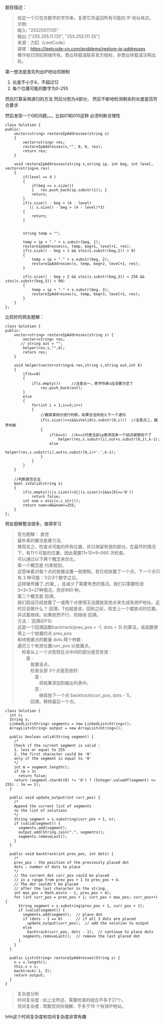 题目描述：
> 给定一个只包含数字的字符串，复原它并返回所有可能的 IP 地址格式。     
示例:      
输入: "25525511135"       
输出: ["255.255.11.135", "255.255.111.35"]     
来源：力扣（LeetCode）      
链接：https://leetcode-cn.com/problems/restore-ip-addresses        
著作权归领扣网络所有。商业转载请联系官方授权，非商业转载请注明出处。     

第一想法是首先列出IP地址的限制
1. 长度不小于4，不超过12
2. 每个位置可能的数字为0-255

然后打算采用递归的方法
然后分割为4部分， 然后不断地检测剩余的长度是否符合要求

然后发现一个0的问题。。。比如01和010这种
必须判断合理性

```
class Solution {
public:
    vector<string> restoreIpAddresses(string s) 
    {
        vector<string> res;
        restoreIpAddresses(s,"", 0, 0, res);
        return res;
    }
    
    void restoreIpAddresses(string s,string ip, int beg, int level, vector<string>& res)
    {
        if(level == 4 )
        {   
            if(beg == s.size())
            {   res.push_back(ip.substr(1)); }
            return;
        }
        if(s.size() - beg < (4 - level)
           || s.size() - beg > (4 - level)*3)
        {
            return;
        }
        
        
        string temp = "";
        
        temp = ip + "." + s.substr(beg, 1);
        restoreIpAddresses(s, temp, beg+1, level+1, res);
        if(s.size() - beg > 1 && stoi(s.substr(beg,2)) > 9)
        {
            temp = ip + "." + s.substr(beg, 2);
            restoreIpAddresses(s, temp, beg+2, level+1, res);
        }
        
        if(s.size() - beg > 2 && stoi(s.substr(beg,3)) < 256 && stoi(s.substr(beg,3)) > 99)
        {
            temp = ip + "." + s.substr(beg, 3);
            restoreIpAddresses(s, temp, beg+3, level+1, res);
        }        
    }
};
```

比较好的网友题解：
```
class Solution {
public:
    vector<string> restoreIpAddresses(string s) {
        vector<string> res;
       // string out = "";
        helper(res,s,"",4);
        return res;
    }
    
    void helper(vector<string>& res,string s,string out,int k)
    {
        if(k==0)
        {
            if(s.empty())     //注意点一，原字符串s应该要为空了
                res.push_back(out);
        }
        else
        {
            for(int i = 1;i<=3;i++)
            {
                //截取某部分进行判断，如果合法则进入下一个递归
                if(s.size()>=i&&isValid(s.substr(0,i)))  //注意点二，越界判断
                {
                    if(k==1)  //k==1代表当前ip再添加多一个结点就够四个了
                        helper(res,s.substr(i),out+s.substr(0,i),k-1);
                    else
                        helper(res,s.substr(i),out+s.substr(0,i)+'.',k-1);
                }
            }
        }
    }
    
    //判断是否合法
    bool isValid(string s)
    {
        if(s.empty()||s.size()>3||(s.size()>1&&s[0]=='0'))
            return false;
        int num = atoi(s.c_str());
        return num>=0&&num<=255;
    }
};
```
网友题解整洁很多，值得学习

>官方题解：
直觉      
最朴素的解法是暴力法,              
换而言之，检查点可能的所有位置，并只保留有效的部分。在最坏的情况下，有11个可能的位置，因此需要11×10×9=990 次检查。          
可以通过以下两个概念来优化。          
第一个概念是 约束规划。        
这意味着对每个点的放置设置一些限制。若已经放置了一个点，下一个点只有 3 种可能：1/2/3个数字之后。        
这样做传播了_约束_ ，且减少了需要考虑的情况。我们只需要检测 3×3×3=27种情况，而非990 种。          
第二个概念是 回溯。             
我们假设已经放置了一或两个点使得无法摆放其他点来生成有效IP地址。这时应该做什么？ 回溯。T也就是说，回到之前，改变上一个摆放点的位置。并试着继续。如果依然不行，则继续 回溯。     
 方法： 回溯(DFS)       
这是一个回溯函数backtrack(prev_pos = -1, dots = 3) 的算法，该函数使用上一个放置的点 prev_pos       
和待放置点的数量 dots 两个参数 :          
遍历三个有效位置curr_pos 以放置点。  
&emsp;检查从上一个点到现在点中间的部分是否有效 :      
&emsp;&emsp;是 :    
&emsp;&emsp;&emsp;放置该点。       
&emsp;&emsp;&emsp;检查全部 3个点是否放好:       
&emsp;&emsp;&emsp;&emsp;是 :        
&emsp;&emsp;&emsp;&emsp;&emsp;将结果添加到输出列表中。       
&emsp;&emsp;&emsp;&emsp;否 :         
&emsp;&emsp;&emsp;&emsp;&emsp;继续放下一个点 backtrack(curr_pos, dots - 1)。        
&emsp;&emsp;&emsp;回溯，移除最后一个点。             
```
class Solution {
  int n;
  String s;
  LinkedList<String> segments = new LinkedList<String>();
  ArrayList<String> output = new ArrayList<String>();

  public boolean valid(String segment) {
    /*
    Check if the current segment is valid :
    1. less or equal to 255      
    2. the first character could be '0' 
    only if the segment is equal to '0'
    */
    int m = segment.length();
    if (m > 3)
      return false;
    return (segment.charAt(0) != '0') ? (Integer.valueOf(segment) <= 255) : (m == 1);
  }

  public void update_output(int curr_pos) {
    /*
    Append the current list of segments 
    to the list of solutions
    */
    String segment = s.substring(curr_pos + 1, n);
    if (valid(segment)) {
      segments.add(segment);
      output.add(String.join(".", segments));
      segments.removeLast();
    }
  }

  public void backtrack(int prev_pos, int dots) {
    /*
    prev_pos : the position of the previously placed dot
    dots : number of dots to place
    */
    // The current dot curr_pos could be placed 
    // in a range from prev_pos + 1 to prev_pos + 4.
    // The dot couldn't be placed 
    // after the last character in the string.
    int max_pos = Math.min(n - 1, prev_pos + 4);
    for (int curr_pos = prev_pos + 1; curr_pos < max_pos; curr_pos++) {
      String segment = s.substring(prev_pos + 1, curr_pos + 1);
      if (valid(segment)) {
        segments.add(segment);  // place dot
        if (dots - 1 == 0)      // if all 3 dots are placed
          update_output(curr_pos);  // add the solution to output
        else
          backtrack(curr_pos, dots - 1);  // continue to place dots
        segments.removeLast();  // remove the last placed dot 
      }
    }
  }

  public List<String> restoreIpAddresses(String s) {
    n = s.length();
    this.s = s;
    backtrack(-1, 3);
    return output;
  }
}
```
> 复杂度分析    
时间复杂度 : 如上文所述，需要检查的组合不多于27个。       
空间复杂度 : 常数空间存储解，不多于19 个有效IP地址。      

hhh这个时间复杂度和空间复杂度非常有趣  


